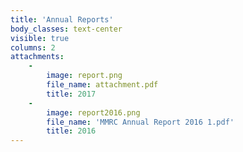 ```yaml
---
title: 'Annual Reports'
body_classes: text-center
visible: true
columns: 2
attachments:
    -
        image: report.png
        file_name: attachment.pdf
        title: 2017
    -
        image: report2016.png
        file_name: 'MMRC Annual Report 2016 1.pdf'
        title: 2016
---
```


